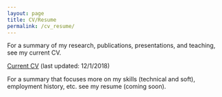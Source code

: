 ```yaml
---
layout: page
title: CV/Resume
permalink: /cv_resume/
---
```


For a summary of my research, publications, presentations, and teaching, see my current CV.

[Current CV](HKvingeCV.pdf) (last updated: 12/1/2018)

For a summary that focuses more on my skills (technical and soft), employment history, etc. see my resume (coming soon). 
